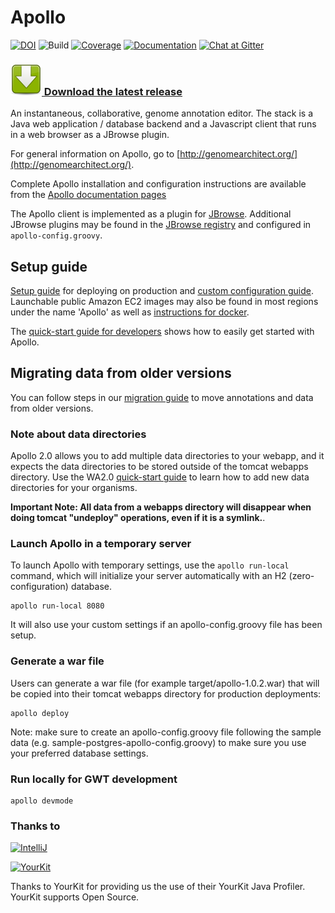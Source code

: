 # Apollo
[![DOI](https://zenodo.org/badge/DOI/10.5281/zenodo.268535.svg)](https://doi.org/10.5281/zenodo.268535)
![Build](https://travis-ci.org/GMOD/Apollo.svg?branch=master)
[![Coverage](https://coveralls.io/repos/github/GMOD/Apollo/badge.svg?branch=master)](https://coveralls.io/github/GMOD/Apollo?branch=master)
[![Documentation](https://readthedocs.org/projects/genomearchitect/badge/?version=latest)](https://genomearchitect.readthedocs.org/en/latest/)
[![Chat at Gitter](https://badges.gitter.im/GMOD/Apollo.svg)](https://gitter.im/GMOD/Apollo?utm_source=badge&utm_medium=badge&utm_campaign=pr-badge)

### [![](https://github.com/GMOD/Apollo/blob/master/docs/images/download_small.png)&nbsp;Download the latest release](https://github.com/GMOD/Apollo/releases/latest)

An instantaneous, collaborative, genome annotation editor.  The stack is a Java web application / database backend and a
Javascript client that runs in a web browser as a JBrowse plugin.  

For general information on Apollo, go to [http://genomearchitect.org/](http://genomearchitect.org/).

Complete Apollo installation and configuration instructions are available from the [Apollo documentation pages](http://genomearchitect.readthedocs.io/en/latest/)

The Apollo client is implemented as a plugin for [JBrowse](http://jbrowse.org).  Additional JBrowse plugins may be found in the [JBrowse registry](https://gmod.github.io/jbrowse-registry/) and configured in ```apollo-config.groovy```.


## Setup guide

[Setup guide](docs/Setup.md) for deploying on production and [custom configuration guide](docs/Configure.md).  
Launchable public Amazon EC2 images may also be found in most regions under the name 'Apollo' as well as [instructions for docker](docs/Setup.md#configure-for-docker). 

The [quick-start guide for developers](docs/Apollo2Build.md) shows how to easily get started with Apollo. 


## Migrating data from older versions

You can follow steps in our [migration guide](https://github.com/GMOD/Apollo/blob/master/docs/Migration.md) to move annotations and data from older versions.

### Note about data directories

Apollo 2.0 allows you to add multiple data directories to your webapp, and it expects the data directories to be stored
outside of the tomcat webapps directory. Use the WA2.0 [quick-start guide](docs/Apollo2Build.md) to learn how to add new
data directories for your organisms.


**Important Note: All data from a webapps directory will disappear when doing tomcat "undeploy" operations, even if
it is a symlink.**.


### Launch Apollo in a temporary server

To launch Apollo with temporary settings, use the `apollo run-local` command, which will initialize your server
automatically with an H2 (zero-configuration) database.
 
    apollo run-local 8080

It will also use your custom settings if an apollo-config.groovy file has been setup.

### Generate a war file

Users can generate a war file (for example target/apollo-1.0.2.war) that will be copied into their tomcat webapps
directory for production deployments:

    apollo deploy 

Note: make sure to create an apollo-config.groovy file following the sample data (e.g.
sample-postgres-apollo-config.groovy) to make sure you use your preferred database settings.


### Run locally for GWT development

    apollo devmode 
   

### Thanks to
[![IntelliJ](https://lh6.googleusercontent.com/--QIIJfKrjSk/UJJ6X-UohII/AAAAAAAAAVM/cOW7EjnH778/s800/banner_IDEA.png)](
http://www.jetbrains.com/idea/index.html)

[![YourKit](https://www.yourkit.com/images/yklogo.png)](https://www.yourkit.com/) 

Thanks to YourKit for providing us the use of their YourKit Java Profiler.  YourKit supports Open Source.

